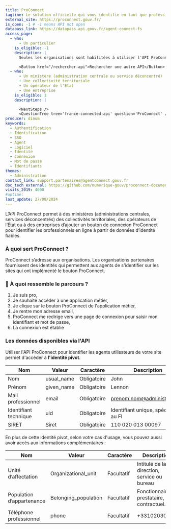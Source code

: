 ```yaml
---
title: ProConnect
tagline: Le solution officielle qui vous identifie en tant que professionnel.
external_site: https://proconnect.gouv.fr/
is_open: -1 # -1 means API not open
datapass_link: https://datapass.api.gouv.fr/agent-connect-fs
access_page:
  - who:
      - Un particulier
    is_eligible: -1
    description: |
      Seules les organisations sont habilitées à utiliser l'API ProConnect ou intégrer le bouton ProConnect.

      <Button href="/rechercher-api">Rechercher une autre API</Button>
  - who:
      - Un ministère (administration centrale ou service déconcentré)
      - Une collectivité territoriale
      - Un opérateur de l'État
      - Une entreprise
    is_eligible: 1
    description: |

      <NextSteps />
      <QuestionTree tree='france-connected-api' question='ProConnect' />
producer: dinum
keywords:
  - Authentification
  - Identification
  - SSO
  - Agent
  - Logiciel
  - Identité
  - Connexion
  - Mot de passe
  - Identifiants
themes:
  - Administration
contact_link: support.partenaires@agentconnect.gouv.fr
doc_tech_external: https://github.com/numerique-gouv/proconnect-documentation/blob/main/doc_fs.md
visits_2019: 4000
#uptime:
last_update: 27/08/2024
---
```


L’API ProConnect permet à des ministères (administrations centrales, services déconcentrés) des collectivités territoriales, des opérateurs de l’État ou à des entreprises d’ajouter un bouton de connexion ProConnect pour identifier les professionnels en ligne à partir de données d’identité fiables.

### À quoi sert ProConnect ?

ProConnect s’adresse aux organisations.
Les organisations partenaires fournissent des identités qui permettent aux agents de s'identifier sur les sites qui ont implémenté le bouton ProConnect.

### 🔎 À quoi ressemble le parcours ?

1. Je suis pro,
2. Je souhaite accéder à une application métier,
3. Je clique sur le bouton ProConnect de l'application métier,
4. Je rentre mon adresse email,
5. ProConnect me redirige vers une page de connexion pour saisir mon identifiant et mot de passe,
6. La connexion est établie

### Les données disponibles via l'API

Utiliser l'API ProConnect pour identifier les agents utilisateurs de votre site permet d'accéder à **l'identité pivot**.

| Nom                       | Valeur                   |Caractère                |Description                                 |
| ------------------------- | -------------------------|-------------------------|--------------------------------------------|
| Nom                       | usual_name               |Obligatoire              |John                                        |
| Prénom                    | given_name               |Obligatoire              |Lennon                                      |
| Mail professionnel        | email                    |Obligatoire              |prenom.nom@administration.fr                |
| Identifiant technique     | uid                      |Obligatoire              |Identifiant unique, spécifique au FI        |
| SIRET                     | Siret                    |Obligatoire              |110 020 013 00097                           |

En plus de cette identité pivot, selon votre cas d'usage, vous pouvez aussi avoir accès aux informations complémentaires :

| Nom                       | Valeur                   |Caractère                |Description                                 |
| ------------------------- | ------------------------ |-------------------------|--------------------------------------------|
| Unité d’affectation       | Organizational_unit      |Facultatif               |Intitulé de la direction, service ou bureau |
| Population d’appartenance | Belonging_population     |Facultatif               |Fonctionnaire, prestataire, contractuel...  |
| Téléphone professionnel   | phone                    |Facultatif               |+33102030405                                |
